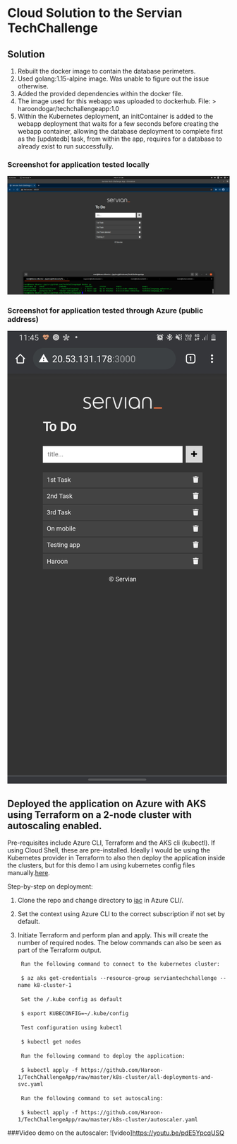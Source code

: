 # Cloud Solution to the Servian TechChallenge

## Solution
1. Rebuilt the docker image to contain the database perimeters.
2. Used golang:1.15-alpine image. Was unable to figure out the issue otherwise.
3. Added the provided dependencies within the docker file.
4. The image used for this webapp was uploaded to dockerhub. File: > haroondogar/techchallengeapp:1.0
5. Within the Kubernetes deployment, an initContainer is added to the webapp deployment that waits for a few seconds before creating the webapp container, allowing the database deployment to complete first as the [updatedb] task, from within the app, requires for a database to already exist to run successfully.
 
### Screenshot for application tested locally
![local](Screenshot%20-%20Local.png)
### Screenshot for application tested through Azure (public address)
![oncloud](Screenshot_oncloud.jpg)

## Deployed the application on Azure with AKS using Terraform on a 2-node cluster with autoscaling enabled.
Pre-requisites include Azure CLI, Terraform and the AKS cli (kubectl). If using Cloud Shell, these are pre-installed.
Ideally I would be using the Kubernetes provider in Terraform to also then deploy the application inside the clusters, but for this demo I am using kubernetes config files manually.[here](k8s-cluster/). 

Step-by-step on deployment:
1. Clone the repo and change directory to [iac](iac/) in Azure CLI/.
2. Set the context using Azure CLI to the correct subscription if not set by default.
3. Initiate Terraform and perform plan and apply. This will create the number of required nodes. The below commands can also be seen as part of the Terraform output.

        Run the following command to connect to the kubernetes cluster:
        
        $ az aks get-credentials --resource-group serviantechchallenge --name k8-cluster-1
        
        Set the /.kube config as default
        
        $ export KUBECONFIG=~/.kube/config
        
        Test configuration using kubectl
        
        $ kubectl get nodes
        
        Run the following command to deploy the application:
        
        $ kubectl apply -f https://github.com/Haroon-1/TechChallengeApp/raw/master/k8s-cluster/all-deployments-and-svc.yaml
        
        Run the following command to set autoscaling:
        
        $ kubectl apply -f https://github.com/Haroon-1/TechChallengeApp/raw/master/k8s-cluster/autoscaler.yaml

###Video demo on the autoscaler:
![video]https://youtu.be/pdE5YpcqUSQ
